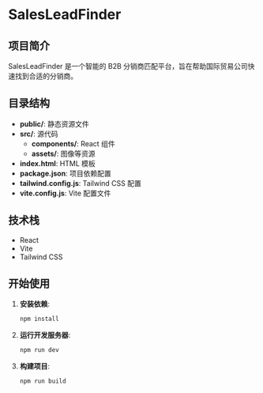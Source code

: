 # SalesLeadFinder

## 项目简介

SalesLeadFinder 是一个智能的 B2B 分销商匹配平台，旨在帮助国际贸易公司快速找到合适的分销商。

## 目录结构

- **public/**: 静态资源文件
- **src/**: 源代码
  - **components/**: React 组件
  - **assets/**: 图像等资源
- **index.html**: HTML 模板
- **package.json**: 项目依赖配置
- **tailwind.config.js**: Tailwind CSS 配置
- **vite.config.js**: Vite 配置文件

## 技术栈

- React
- Vite
- Tailwind CSS

## 开始使用

1. **安装依赖**:
   ```bash
   npm install
   ```

2. **运行开发服务器**:
   ```bash
   npm run dev
   ```

3. **构建项目**:
   ```bash
   npm run build
   ```

